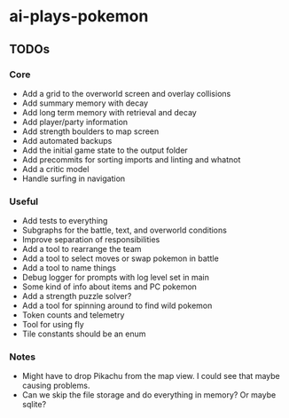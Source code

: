 # ai-plays-pokemon

## TODOs
### Core
* Add a grid to the overworld screen and overlay collisions
* Add summary memory with decay
* Add long term memory with retrieval and decay
* Add player/party information
* Add strength boulders to map screen
* Add automated backups
* Add the initial game state to the output folder
* Add precommits for sorting imports and linting and whatnot
* Add a critic model
* Handle surfing in navigation

### Useful
* Add tests to everything
* Subgraphs for the battle, text, and overworld conditions
* Improve separation of responsibilities
* Add a tool to rearrange the team
* Add a tool to select moves or swap pokemon in battle
* Add a tool to name things
* Debug logger for prompts with log level set in main
* Some kind of info about items and PC pokemon
* Add a strength puzzle solver?
* Add a tool for spinning around to find wild pokemon
* Token counts and telemetry
* Tool for using fly
* Tile constants should be an enum

### Notes
* Might have to drop Pikachu from the map view. I could see that maybe causing problems.
* Can we skip the file storage and do everything in memory? Or maybe sqlite?
